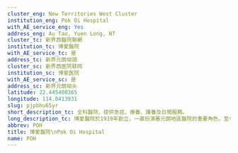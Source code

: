 ```yaml
---
cluster_eng: New Territories West Cluster
institution_eng: Pok Oi Hospital
with_AE_service_eng: Yes
address_eng: Au Tau, Yuen Long, NT
cluster_tc: 新界西醫院聯網
institution_tc: 博愛醫院
with_AE_service_tc: 是
address_tc: 新界元朗坳頭
cluster_sc: 新界西医院联网
institution_sc: 博爱医院
with_AE_service_sc: 是
address_sc: 新界元朗坳头
latitude: 22.445400365
longitude: 114.0413931
slug: pjpbhu65yr
short_description_tc: 全科醫院，提供急症、療養、護養及日間服務。
long_description_tc: 博愛醫院於1919年創立，一直扮演著元朗地區醫院的重要角色，至今已有90年歷史。為應付新界西與日俱增的醫療需要，政府在1998年落實重建博愛醫院。\n\n新院的設計理念包含以家庭為本；以資訊科技為主導；與社區建立緊密聯繫；注重環保，以及提供有利於治療的環境。\n\n博愛醫院的重建及擴建工程獲撥款港幣21億元，於2007年完成，展示設備先進的新面貌，並採取分期開展服務的模式。我們將密切監察人口增長及區內居民需要，不斷更新醫療服務，繼續發揮「醫護市民」的博愛精神。
abbrev: POH
title: 博愛醫院\nPok Oi Hospital
name: POH
---
```


